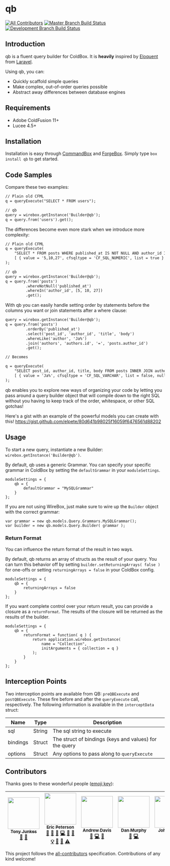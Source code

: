 # qb
[![All Contributors](https://img.shields.io/badge/all_contributors-6-orange.svg?style=flat-square)](#contributors)
[![Master Branch Build Status](https://img.shields.io/travis/elpete/qb/master.svg?style=flat-square&label=master)](https://travis-ci.org/elpete/qb)
[![Development Branch Build Status](https://img.shields.io/travis/elpete/qb/development.svg?style=flat-square&label=development)](https://travis-ci.org/elpete/qb)

## Introduction

qb is a fluent query builder for ColdBox.  It is **heavily** inspired by [Eloquent](https://laravel.com/docs/5.3/eloquent) from [Laravel](https://laravel.com/).

Using qb, you can:

+ Quickly scaffold simple queries
+ Make complex, out-of-order queries possible
+ Abstract away differences between database engines

## Requirements

+ Adobe ColdFusion 11+
+ Lucee 4.5+

## Installation

Installation is easy through [CommandBox](https://www.ortussolutions.com/products/commandbox) and [ForgeBox](https://www.coldbox.org/forgebox).  Simply type `box install qb` to get started.

## Code Samples

Compare these two examples:

```cfc
// Plain old CFML
q = queryExecute("SELECT * FROM users");

// qb
query = wirebox.getInstance('Builder@qb');
q = query.from('users').get();
```

The differences become even more stark when we introduce more complexity:

```cfc
// Plain old CFML
q = queryExecute(
    "SELECT * FROM posts WHERE published_at IS NOT NULL AND author_id IN ?",
    [ { value = '5,10,27', cfsqltype = 'CF_SQL_NUMERIC', list = true } ]
);

// qb
query = wirebox.getInstance('Builder@qb');
q = query.from('posts')
         .whereNotNull('published_at')
         .whereIn('author_id', [5, 10, 27])
         .get();
```

With qb you can easily handle setting order by statements before the columns you want or join statements after a where clause:

```cfc
query = wirebox.getInstance('Builder@qb');
q = query.from('posts')
         .orderBy('published_at')
         .select('post_id', 'author_id', 'title', 'body')
         .whereLike('author', 'Ja%')
         .join('authors', 'authors.id', '=', 'posts.author_id')
         .get();

// Becomes

q = queryExecute(
    "SELECT post_id, author_id, title, body FROM posts INNER JOIN authors ON authors.id = posts.author_id WHERE author LIKE ? ORDER BY published_at",
    [ { value = 'Ja%', cfsqltype = 'CF_SQL_VARCHAR', list = false, null = false } ]
);
```

qb enables you to explore new ways of organizing your code by letting you pass around a query builder object that will compile down to the right SQL without you having to keep track of the order, whitespace, or other SQL gotchas!

Here's a gist with an example of the powerful models you can create with this!
https://gist.github.com/elpete/80d641b98025f16059f6476561d88202

## Usage

To start a new query, instantiate a new Builder: `wirebox.getInstance('Builder@qb')`.

By default, qb uses a generic Grammar.  You can specify your specific grammar in ColdBox by setting the `defaultGrammar` in your `moduleSettings`.

```
moduleSettings = {
    qb = {
        defaultGrammar = "MySQLGrammar"
    }
};
```

If you are not using WireBox, just make sure to wire up the `Builder` object with the correct grammar:

```
var grammar = new qb.models.Query.Grammars.MySQLGrammar();
var builder = new qb.models.Query.Builder( grammar );
```

### Return Format

You can influence the return format of the result in two ways.

By default, qb returns an array of structs as the result of your query.  You can turn this behavior off by setting `builder.setReturningArrays( false )` for one-offs or setting `returningArrays = false` in your ColdBox config.

```
moduleSettings = {
    qb = {
        returningArrays = false
    }
};
```

If you want complete control over your return result, you can provide a closure as a `returnFormat`.  The results of the closure will be returned as the results of the builder.

```
moduleSettings = {
    qb = {
        returnFormat = function( q ) {
            return application.wirebox.getInstance(
                name = "Collection",
                initArguments = { collection = q }
            );
        }
    }
};
```

## Interception Points

Two interception points are available from QB: `preQBExecute` and `postQBExecute`.  These fire before and after the `queryExecute` call, respectively.  The following information is available in the `interceptData` struct:

| Name | Type | Description |
| --- | --- | --- |
| sql | String | The sql string to execute | 
| bindings | Struct | The struct of bindings (keys and values) for the query |
| options | Struct | Any options to pass along to `queryExecute` |

## Contributors

Thanks goes to these wonderful people ([emoji key](https://github.com/kentcdodds/all-contributors#emoji-key)):

<!-- ALL-CONTRIBUTORS-LIST:START - Do not remove or modify this section -->
| [<img src="https://avatars1.githubusercontent.com/u/3632399?v=4" width="100px;"/><br /><sub>Tony Junkes</sub>](http://tonyjunkes.com)<br />[📝](#blog-tonyjunkes "Blogposts") [📖](https://github.com/elpete/qb-docs/commits?author=tonyjunkes "Documentation") | [<img src="https://avatars1.githubusercontent.com/u/2583646?v=4" width="100px;"/><br /><sub>Eric Peterson</sub>](https://github.com/elpete)<br />[💬](#question-elpete "Answering Questions") [📝](#blog-elpete "Blogposts") [🐛](https://github.com/elpete/qb-docs/issues?q=author%3Aelpete "Bug reports") [💻](https://github.com/elpete/qb-docs/commits?author=elpete "Code") [🎨](#design-elpete "Design") [📖](https://github.com/elpete/qb-docs/commits?author=elpete "Documentation") [💡](#example-elpete "Examples") [👀](#review-elpete "Reviewed Pull Requests") [📢](#talk-elpete "Talks") [⚠️](https://github.com/elpete/qb-docs/commits?author=elpete "Tests") | [<img src="https://avatars0.githubusercontent.com/u/23514337?v=4" width="100px;"/><br /><sub>Andrew Davis</sub>](https://github.com/BluewaterSolutions)<br />[🐛](https://github.com/elpete/qb-docs/issues?q=author%3ABluewaterSolutions "Bug reports") [💻](https://github.com/elpete/qb-docs/commits?author=BluewaterSolutions "Code") [📖](https://github.com/elpete/qb-docs/commits?author=BluewaterSolutions "Documentation") | [<img src="https://avatars3.githubusercontent.com/u/5429291?v=4" width="100px;"/><br /><sub>Dan Murphy</sub>](https://github.com/murphydan)<br />[🐛](https://github.com/elpete/qb-docs/issues?q=author%3Amurphydan "Bug reports") [💻](https://github.com/elpete/qb-docs/commits?author=murphydan "Code") | [<img src="https://avatars1.githubusercontent.com/u/148847?v=4" width="100px;"/><br /><sub>John Whish</sub>](http://www.aliaspooryorik.com/blog/)<br />[💬](#question-aliaspooryorik "Answering Questions") [💻](https://github.com/elpete/qb-docs/commits?author=aliaspooryorik "Code") | [<img src="https://avatars0.githubusercontent.com/u/1346234?v=4" width="100px;"/><br /><sub>Tim Brown</sub>](https://github.com/timmaybrown)<br />[💻](https://github.com/elpete/qb-docs/commits?author=timmaybrown "Code") |
| :---: | :---: | :---: | :---: | :---: | :---: |
<!-- ALL-CONTRIBUTORS-LIST:END -->

This project follows the [all-contributors](https://github.com/kentcdodds/all-contributors) specification. Contributions of any kind welcome!
